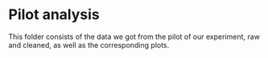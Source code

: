 # Pilot analysis
This folder consists of the data we got from the pilot of our experiment, raw and cleaned, as well as the corresponding plots.

